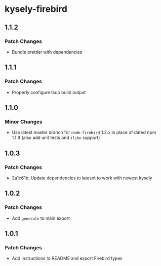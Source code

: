 # kysely-firebird

## 1.1.2

### Patch Changes

- Bundle prettier with dependencies

## 1.1.1

### Patch Changes

- Properly configure tsup build output

## 1.1.0

### Minor Changes

- Use latest master branch for `node-firebird` 1.2.x in place of dated npm 1.1.9 (also add unit tests and `ilike` support)

## 1.0.3

### Patch Changes

- 2a1c61b: Update dependencies to lateset to work with newest kysely

## 1.0.2

### Patch Changes

- Add `generate` to main export

## 1.0.1

### Patch Changes

- Add instructions to README and export Firebird types
